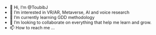 - 👋 Hi, I’m @ToubibJ
- 👀 I’m interested in VR/AR, Metaverse, AI and voice research
- 🌱 I’m currently learning GDD methodology 
- 💞️ I’m looking to collaborate on everything that help me learn and grow. 
- 📫 How to reach me ...

<!---
ToubibJ/ToubibJ is a ✨ special ✨ repository because its `README.md` (this file) appears on your GitHub profile.
You can click the Preview link to take a look at your changes.
--->

